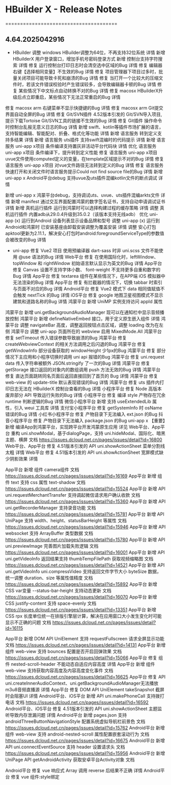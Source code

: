 # HBuilder X - Release Notes
======================================

## 4.64.2025042916
- HBuilder
调整 windows HBuilder调整为64位，不再支持32位系统 详情
新增 HBuilderX 用户登录窗口，增加手机号密码登录方式
新增 控制台支持字符搜索 详情
修复 运行控制台打印日志时会清空选中区域的Bug 详情
修复 编辑器右键【选择相同变量】不生效的Bug 详情
修复 项目管理器下项目过多时，批量关闭项目可能导致卡死和崩溃的Bug 详情
修复 当打开一个比较大的压缩文件时，若该文件错误校验时产生错误较多，会导致编辑器卡顿的Bug 详情
修复 某些情况下中文标点自动转换不对的Bug 详情
修复 macosx HBuilderX升级后点立即重启，某些情况下无法正常重启的Bug 详情

修复 macosx arm 右键菜单不显示快捷键的Bug 详情
修复 macosx arm Git提交界面自动全屏的Bug 详情
修复 Git/SVN插件 4.52版本引发的 Git/SVN导入项目, 提示下载Tortoise Git/SVN工具的链接不生效的Bug 详情
修复 Git插件 操作命令时控制台乱报无意义日志的Bug 详情
新增 swift、kotlin等插件市场扩展的语言，支持智能编辑、智能配对、折叠、格式化等功能 详情
新增 语言服务 转到定义支持多结果 详情
新增 语言服务 uts插件 支持swift混编时的代码提示 详情
新增 语言服务 uni-app x项目 条件编译支持置灰非活动平台代码块 详情
优化 语言服务 uni-app x项目 条件编译下，提升转到定义性能
修复 语言服务 uni-app x项目 uvue文件使用computed定义的变量，在template区域提示不对的Bug 详情
修复 语言服务 uni-app x项目 对vue文件路径无法转到定义的Bug 详情
修复 语言服务 快速打开和关闭文件时语言服务提示Could not find source file的Bug 详情
新增 uni-app x Android平台debug 支持uvue及uts插件混编kotlin文件的断点调试 详情

新增 uni-app x 鸿蒙平台debug，支持调试uts、uvue、uts插件混编arkts文件 详情
新增 manifest 通过交互界面配置鸿蒙的数字签名证书，支持自动申请调试证书 详情
新增 真机运行插件 运行到鸿蒙时可以选择构建过程的缓存策略 详情
调整 真机运行插件 内置adb从29.0.4升级到35.0.2（该版本支持无线adb）
优化 uni-app (x) 运行到Android 设备列表显示设备品牌和型号
调整 uni-app (x) 运行到Android和鸿蒙时 已安装基座由卸载安装调整为覆盖安装 详情
调整 安心打包 apktool更新为2.11.1，解决安心打包时android:foregroundServiceType的参数值会被改变的Bug 详情
- uni-app
修复 Vue2 项目 使用预编译器 dart-sass 时非 uni.scss 文件不能使用 @use 语法的Bug 详情
Web平台 修复 在使用国际化时，leftWindow、topWindow 和 rightWindow 初始语言默认显示为英文的Bug 详情
App平台 修复 Canvas 设置不支持字体小数、 font-weight 不支持更多自重和数字的Bug 详情
App平台 修复 textarea 组件在某些情况下，在APP端 iOS 模拟器中无法渲染的Bug 详情
App平台 修复 有拦截器的情况下，切换 tabbar 时索引与页面不对应的Bug 详情
Android平台 修复 Vue2 模式下 data 相同值赋值不会触发 nextTick 的Bug 详情
iOS平台 修复 google 地图卫星视图模式不显示建筑和道路名称的Bug 详情
鸿蒙平台 新增 UniMP 实例支持访问 appId 属性

鸿蒙平台 新增 uni.getBackgroundAudioManager 现可以在通知栏中显示音频播放控制
鸿蒙平台 新增 defineNativeEmbed 接口，用于定义原生嵌入组件 详情
鸿蒙平台 调整 navigateBar 高度，调整返回按钮点击区域，调整 loading 改为在左侧
鸿蒙平台 调整 uni-app 页面所在的 webview 启用 MixedMode.All
鸿蒙平台 修复 setTimeout 传入错误参数导致崩溃的Bug
鸿蒙平台 修复 createWebviewContext 的相关方法调用之后闪退的Bug
鸿蒙平台 修复 getWindowInfo 部分设备获取的 windowHeight 少1px的Bug
鸿蒙平台 修复 部分情况下主应用和小程序切换时调用 uni api 报错的Bug
鸿蒙平台 修复 uni.request data 传入字符串被额外 JSON.stringify 了一次的Bug 详情
鸿蒙平台 修复 getStorage 接口返回的对象内的数组调用 push 方法无效的Bug 详情
鸿蒙平台 修复 直达页面跳转同名页面后返回直接回到了首页的 Bug 详情
鸿蒙平台 修复 web-view 的 update-title 默认表现错误的Bug 详情
鸿蒙平台 修复 uts 插件内打印日志无法在 HBuilderX 控制台查看的Bug 详情
小程序平台 修复 Node 高版本废弃部分 API 导致运行失败的Bug 详情
小程序平台 修复 编译 style 产物存在冗余 runtime 判断逻辑的Bug 详情
微信小程序平台 新增 支持 useExtendedLib 属性，引入 weui 工具库 详情
支付宝小程序平台 修复 getSystemInfo 时 osName 错误的Bug 详情
小红书小程序平台 修复 产物目录下无法编入 ext.json 的Bug
抖音小程序平台 修复 产物目录下无法编入 package.json 的Bug
uni-app x
【重要】新增 编译App到鸿蒙平台，实现跨平台开发鸿蒙原生应用 详见
Web平台、App平台 重构 uni.showModal，基于dialogPage，支持 uni.hideModal、国际化、暗黑主题、横屏 文档 https://issues.dcloud.net.cn/pages/issues/detail?id=16800
Web平台、App平台 修复 4.51版本引发的 API uni.showActionSheet 菜单分割线太粗 详情
Web平台 修复 4.51版本引发的 API uni.showActionSheet 宽屏模式缺少阴影效果 详情

App平台 新增 组件 camera组件 文档 https://issues.dcloud.net.cn/pages/issues/detail?id=16169
App平台 新增 组件 text 支持 css 属性 text-shadow 文档 https://issues.dcloud.net.cn/pages/issues/detail?id=15524
App平台 新增 API uni.requestMerchantTransfer 支持调起微信请求用户确认收款 文档 https://issues.dcloud.net.cn/pages/issues/detail?id=15360
App平台 新增 API uni.getRecorderManager 支持录音功能 文档 https://issues.dcloud.net.cn/pages/issues/detail?id=15781
App平台 新增 API UniPage 支持 width、height、statusBarHeight 等属性 文档 https://issues.dcloud.net.cn/pages/issues/detail?id=15946
App平台 新增 API websocket 支持 ArrayBuffer 类型数据 文档 https://issues.dcloud.net.cn/pages/issues/detail?id=15780
App平台 新增 API uni.previewImage 完善图片加载失败逻辑 文档 https://issues.dcloud.net.cn/pages/issues/detail?id=16001
App平台 新增 API uni.getVideoInfo 返回结果支持 thumbTempFilePath 获取视频缩略图 文档 https://issues.dcloud.net.cn/pages/issues/detail?id=14521
App平台 新增 API uni.getVideoInfo uni.compressVideo 支持返回文件字节大小 byteSize 数据，统一调整 duration、size 等属性值精度 文档 https://issues.dcloud.net.cn/pages/issues/detail?id=15892
App平台 新增 CSS var变量 --status-bar-height 支持动态更新 文档 https://issues.dcloud.net.cn/pages/issues/detail?id=16070
App平台 新增 CSS justify-content 支持 space-evenly 文档 https://issues.dcloud.net.cn/pages/issues/detail?id=13351
App平台 新增 CSS rpx 长度单位统一在排版引擎层计算，解决在应用窗口大小发生变化时可能显示不正确的问题 文档 https://issues.dcloud.net.cn/pages/issues/detail?id=16115

App平台 新增 DOM API UniElement 支持 requestFullscreen 请求全屏显示功能 文档 https://issues.dcloud.net.cn/pages/issues/detail?id=14131
App平台 新增 组件 web-view 支持 bounces 配置是否开启回弹效果 文档 https://issues.dcloud.net.cn/pages/issues/detail?id=15066
App平台 修复 组件 nested-scroll-header 不能动态自适应内容高度 详情
App平台 新增 组件 web-view 支持获取内容高度及内容高度变化事件 文档 https://issues.dcloud.net.cn/pages/issues/detail?id=16625
App平台 修复 API uni.createInnerAudioContext、uni.getBackgroundAudioManager无法播放m3u8音频直播源 详情
App平台 修复 DOM API UniElement takeSnapshot 截屏时会阻塞UI 详情
Android平台、iOS平台 新增 API uni.makePhoneCall 支持拨打电话 文档 https://issues.dcloud.net.cn/pages/issues/detail?id=16592
Android平台、iOS平台 修复 4.51版本引发的 API uni.showActionSheet 主题监听导致内存泄漏问题 详情
Android平台 新增 pages.json 支持 androidThreeButtonNavigationStyle 配置系统虚拟导航栏前景色 文档 https://issues.dcloud.net.cn/pages/issues/detail?id=15762
Android平台 新增 组件 web-view 支持 android-nested-scroll 属性配置嵌套滚动行为 文档 https://issues.dcloud.net.cn/pages/issues/detail?id=16675
Android平台 新增 API uni.connectEventSource 支持 header 设置请求头 文档 https://issues.dcloud.net.cn/pages/issues/detail?id=15956
Android平台 新增 UniPage API getAndroidActivity 获取安卓平台Activity对象 文档

Android平台 修复 vue 响应式 Array 调用 reverse 后结果不正确 详情
Android平台 修复 vue 组件:style绑定<script setup>中定义的非响应式数据运行时报类型不兼容错误 详情
Android平台 修复 4.51版本引发的 vue script setup对外导出属性的getter、setter命名函数可能调用失败 详情
Android平台 修复 vue inject在指定了默认值时仍告警not found 详情
Android平台 修复 pages.json androidThreeButtonNavigationTranslucent 设置为 false 时，通过 backgroundColorContent 修改虚拟按键区域颜色无效 详情
Android平台 修复 pages.json 横屏、分屏模式下页面默认导航栏高度可能不正确 详情
Android平台 修复 组件 Touch 事件 设置 transform 为 rotate 后 touch 事件返回的坐标信息不正确 详情
Android平台 修复 组件 Touch 事件 设置 scale 后触摸修改 translate 会引起闪烁 详情
Android平台 修复 组件 scroll-view 嵌套 web-view 后，操作 web-view 无法滚动 scroll-view 详情
Android平台 修复 组件 scroll-view 组件无法动态调整宽高 详情
Android平台 修复 组件 swiper 组件设置 border-radius 不生效 详情
Android平台 修复 组件 list-view 开启下拉刷新后 sticky-header 动态加载的数据导致无法吸顶 详情
Android平台 修复 组件 list-view 父容器设置 overflow 为 visible 时导致自定义下拉刷新样式无法隐藏 详情
Android平台 修复 组件 list-item 内元素绑定 longpress 事件，list-view 滚动几页后部分 list-item 内 longpress 事件不触发 详情
Android平台 修复 4.51版本引发的 组件 sticky-header 反复切换显示后停靠位置可能异常 详情
Android平台 修复 组件 sticky-header 父容器内容高度发生变化 sticky-header 未能及时更新停靠位置

Android平台 修复 组件 sticky-section 绑定的数据源动态 push 添加数据后引起显示错乱 详情
Android平台 修复 4.53版本引发的 组件 text tap/click 事件可能不响应 详情
Android平台 修复 组件 textarea 的 line-height 属性不支持 em 单位 详情
Android平台 修复 组件 image 加载长图片显示模糊 详情
Android平台 修复 组件 web-view 页面关闭后播放的背景音乐未关闭 详情
Android平台 修复 组件 web-view 网页中输入框获取焦点后可能被软键盘遮挡 详情
Android平台 修复 API uni.downloadFile 下载超时判断逻辑不正确 详情
Android平台 修复 API uni.createInnerAudioContext uni.getBackgroundAudioManager 返回的 buffered 属性值不正确 详情
Android平台 修复 API uni.getBackgroundAudioManager 播放背景音乐在 App 设置中的通知权限中通知类别显示为 uniappx 详情
Android平台 修复 3.99版本引发的 CSS box-shadow 子元素改变尺寸后导致设置 box-shadow 样式的元素渲染异常 详情
Android平台 修复 UniPage API 使用自定义基座包真机运行热更新可能引起页面大小异常 详情
Android平台 修复 UniPage API 应用生命周期 onLaunch 中弹出 DialogPage 后可能引起 tabBar 页面显示不正常 详情
Android平台 修复 DOM API UniElement 未设置 background-color、border-color 时执行 animate 动画将默认色修改为白色 详情
Android平台 修复 DOM API UniElement animate 方法设置 opacity 导致动画不生效 详情
Android平台 修复 运行调试 应用启动过程中代码报错没有日志输出 详情
Android平台 修复 API dialogPage 在android5.0系统设备内容显示不全 详情
Android平台 更新 云端打包环境 compileSdk 为 35、buildToolsVersion 为 35.0.0 、 Gradle 为 8.11.1 版、Android Gradle 插件为 8.7.3 版 文档
iOS平台 新增 API uni.base64ToArrayBuffer 、uni.arrayBufferToBase64 文档 https://issues.dcloud.net.cn/pages/issues/detail?id=15969
iOS平台 新增 API uni.request 支持 ArrayBuffer 数据 文档 https://issues.dcloud.net.cn/pages/issues/detail?id=15802
iOS平台 新增 API uni.chooseFile 选择文件 文档 https://issues.dcloud.net.cn/pages/issues/detail?id=15672
iOS平台 新增 API uni.getFileSystemManager 支持在UTS插件中调用，补齐之前未支持的 readFileSync、writeFileSync 等API 文档 https://issues.dcloud.net.cn/pages/issues/detail?id=15551
iOS平台 新增 API uni.connectEventSource 支持SSE 文档 https://issues.dcloud.net.cn/pages/issues/detail?id=15664

iOS平台 新增 运行调试 CocoaPods 仓储支持配置自定义source 文档 https://issues.dcloud.net.cn/pages/issues/detail?id=16671
iOS平台 新增 发行 uts插件支持原生iOS Extension 文档 https://issues.dcloud.net.cn/pages/issues/detail?id=4949
iOS平台 修复 pages.json 非刘海屏设备上隐藏状态栏导致导航栏显示异常 详情
iOS平台 修复 4.25版本引发的 组件 list-view 宽度动态变化时引起子组件 list-item 复用时显示异常 详情
iOS平台 修复 组件 list-item CSS 设置 margin 为负数时可能引起应用闪退 详情
iOS平台 修复 组件 rich-text 嵌入 list-item 中可能引起应用闪退 详情
iOS平台 修复 组件 input 设置 selection-start、selection-end 在某些场景失效 详情
iOS平台 修复 组件 input placeholder-style 设置 background-color 无效 详情
iOS平台 修复 组件 textarea CSS 设置 line-height 无效 详情
iOS平台 修复 组件 textarea 设置 hold-keyboard 为 true，scroll-view 滚动时软键盘还是会收起 详情
iOS平台 修复 组件 textarea 在 class 中设置 width、height 无效 详情
iOS平台 修复 组件 textarea 使用v-model 修改文本内容时光标位置会被重置到最后一行 详情
iOS平台 修复 组件 textarea 同时设置auto-height与max-height，内容高度大于max-height时视图无法滚动 详情
iOS平台 修复 4.55版本引发的 组件 text selectable 文本可选效果可能无效 详情
iOS平台 修复 4.25版本引发的 组件 list-view scroll-into-view 属性可能无效 详情
iOS平台 修复 组件 waterflow scroll-into-view 属性可能无效 详情
iOS平台 修复 组件 input 某些场景下 hold-keyboard 设置为 true 滑动 scroll-view 依然隐藏软键盘 详情
iOS平台 修复 组件 web-view web页面中 a 标签 target 属性值为 _blank 时点击无法跳转 详情
iOS平台 修复 4.51版本引发的 组件 web-view evaLJS 注入localstorage 数据没有在页面加载前生效，导致一开始获取不到token 详情
iOS平台 修复 API uni.getProviderSync 返回属性providerObject: Array不支持JSON.stringify()的问题 详情
iOS平台 修复 API uni.reLaunch relaunch后跳转到新页面 还能侧滑返回到tabbar页面 原因是relaunch没有关闭tabbar页面 详情
iOS平台 修复 API uni.compressImage 压缩compressImg_开头的文件会覆盖 详情
iOS平台 修复 API uni.requestPayment 微信支付跳转微信失败且没有返回错误码的bug 详情
iOS平台 修复 CSS transition transform 同时应用多个变换时效果可能不正确的Bug
